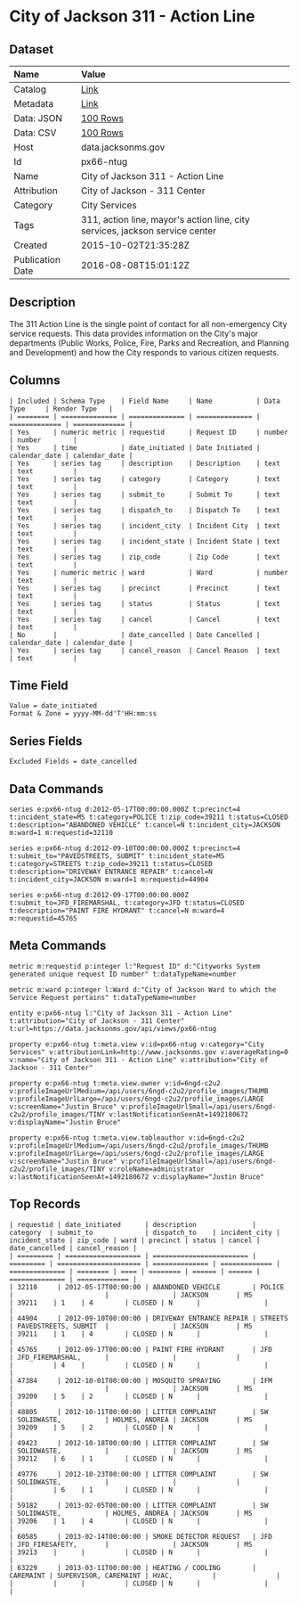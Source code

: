 # City of Jackson 311 - Action Line

## Dataset

| Name | Value |
| :--- | :---- |
| Catalog | [Link](https://catalog.data.gov/dataset/city-of-jackson-311-action-line) |
| Metadata | [Link](https://data.jacksonms.gov/api/views/px66-ntug) |
| Data: JSON | [100 Rows](https://data.jacksonms.gov/api/views/px66-ntug/rows.json?max_rows=100) |
| Data: CSV | [100 Rows](https://data.jacksonms.gov/api/views/px66-ntug/rows.csv?max_rows=100) |
| Host | data.jacksonms.gov |
| Id | px66-ntug |
| Name | City of Jackson 311 - Action Line |
| Attribution | City of Jackson - 311 Center |
| Category | City Services |
| Tags | 311, action line, mayor's action line, city services, jackson service center |
| Created | 2015-10-02T21:35:28Z |
| Publication Date | 2016-08-08T15:01:12Z |

## Description

The 311 Action Line is the single point of contact for all non-emergency City service requests.  This data provides information on the City's major departments (Public Works, Police, Fire, Parks and Recreation, and Planning and Development) and how the City responds to various citizen requests.

## Columns

```ls
| Included | Schema Type    | Field Name     | Name           | Data Type     | Render Type   |
| ======== | ============== | ============== | ============== | ============= | ============= |
| Yes      | numeric metric | requestid      | Request ID     | number        | number        |
| Yes      | time           | date_initiated | Date Initiated | calendar_date | calendar_date |
| Yes      | series tag     | description    | Description    | text          | text          |
| Yes      | series tag     | category       | Category       | text          | text          |
| Yes      | series tag     | submit_to      | Submit To      | text          | text          |
| Yes      | series tag     | dispatch_to    | Dispatch To    | text          | text          |
| Yes      | series tag     | incident_city  | Incident City  | text          | text          |
| Yes      | series tag     | incident_state | Incident State | text          | text          |
| Yes      | series tag     | zip_code       | Zip Code       | text          | text          |
| Yes      | numeric metric | ward           | Ward           | number        | text          |
| Yes      | series tag     | precinct       | Precinct       | text          | text          |
| Yes      | series tag     | status         | Status         | text          | text          |
| Yes      | series tag     | cancel         | Cancel         | text          | text          |
| No       |                | date_cancelled | Date Cancelled | calendar_date | calendar_date |
| Yes      | series tag     | cancel_reason  | Cancel Reason  | text          | text          |
```

## Time Field

```ls
Value = date_initiated
Format & Zone = yyyy-MM-dd'T'HH:mm:ss
```

## Series Fields

```ls
Excluded Fields = date_cancelled
```

## Data Commands

```ls
series e:px66-ntug d:2012-05-17T00:00:00.000Z t:precinct=4 t:incident_state=MS t:category=POLICE t:zip_code=39211 t:status=CLOSED t:description="ABANDONED VEHICLE" t:cancel=N t:incident_city=JACKSON m:ward=1 m:requestid=32110

series e:px66-ntug d:2012-09-10T00:00:00.000Z t:precinct=4 t:submit_to="PAVEDSTREETS, SUBMIT" t:incident_state=MS t:category=STREETS t:zip_code=39211 t:status=CLOSED t:description="DRIVEWAY ENTRANCE REPAIR" t:cancel=N t:incident_city=JACKSON m:ward=1 m:requestid=44904

series e:px66-ntug d:2012-09-17T00:00:00.000Z t:submit_to=JFD_FIREMARSHAL, t:category=JFD t:status=CLOSED t:description="PAINT FIRE HYDRANT" t:cancel=N m:ward=4 m:requestid=45765
```

## Meta Commands

```ls
metric m:requestid p:integer l:"Request ID" d:"Cityworks System generated unique request ID number" t:dataTypeName=number

metric m:ward p:integer l:Ward d:"City of Jackson Ward to which the Service Request pertains" t:dataTypeName=number

entity e:px66-ntug l:"City of Jackson 311 - Action Line" t:attribution="City of Jackson - 311 Center" t:url=https://data.jacksonms.gov/api/views/px66-ntug

property e:px66-ntug t:meta.view v:id=px66-ntug v:category="City Services" v:attributionLink=http://www.jacksonms.gov v:averageRating=0 v:name="City of Jackson 311 - Action Line" v:attribution="City of Jackson - 311 Center"

property e:px66-ntug t:meta.view.owner v:id=6ngd-c2u2 v:profileImageUrlMedium=/api/users/6ngd-c2u2/profile_images/THUMB v:profileImageUrlLarge=/api/users/6ngd-c2u2/profile_images/LARGE v:screenName="Justin Bruce" v:profileImageUrlSmall=/api/users/6ngd-c2u2/profile_images/TINY v:lastNotificationSeenAt=1492180672 v:displayName="Justin Bruce"

property e:px66-ntug t:meta.view.tableauthor v:id=6ngd-c2u2 v:profileImageUrlMedium=/api/users/6ngd-c2u2/profile_images/THUMB v:profileImageUrlLarge=/api/users/6ngd-c2u2/profile_images/LARGE v:screenName="Justin Bruce" v:profileImageUrlSmall=/api/users/6ngd-c2u2/profile_images/TINY v:roleName=administrator v:lastNotificationSeenAt=1492180672 v:displayName="Justin Bruce"
```

## Top Records

```ls
| requestid | date_initiated      | description              | category  | submit_to             | dispatch_to    | incident_city | incident_state | zip_code | ward | precinct | status | cancel | date_cancelled | cancel_reason | 
| ========= | =================== | ======================== | ========= | ===================== | ============== | ============= | ============== | ======== | ==== | ======== | ====== | ====== | ============== | ============= | 
| 32110     | 2012-05-17T00:00:00 | ABANDONED VEHICLE        | POLICE    |                       |                | JACKSON       | MS             | 39211    | 1    | 4        | CLOSED | N      |                |               | 
| 44904     | 2012-09-10T00:00:00 | DRIVEWAY ENTRANCE REPAIR | STREETS   | PAVEDSTREETS, SUBMIT  |                | JACKSON       | MS             | 39211    | 1    | 4        | CLOSED | N      |                |               | 
| 45765     | 2012-09-17T00:00:00 | PAINT FIRE HYDRANT       | JFD       | JFD_FIREMARSHAL,      |                |               |                |          | 4    |          | CLOSED | N      |                |               | 
| 47384     | 2012-10-01T00:00:00 | MOSQUITO SPRAYING        | IFM       |                       |                | JACKSON       | MS             | 39209    | 5    | 2        | CLOSED | N      |                |               | 
| 48805     | 2012-10-11T00:00:00 | LITTER COMPLAINT         | SW        | SOLIDWASTE,           | HOLMES, ANDREA | JACKSON       | MS             | 39209    | 5    | 2        | CLOSED | N      |                |               | 
| 49423     | 2012-10-18T00:00:00 | LITTER COMPLAINT         | SW        | SOLIDWASTE,           |                | JACKSON       | MS             | 39212    | 6    | 1        | CLOSED | N      |                |               | 
| 49776     | 2012-10-23T00:00:00 | LITTER COMPLAINT         | SW        | SOLIDWASTE,           |                |               |                |          | 6    | 1        | CLOSED | N      |                |               | 
| 59182     | 2013-02-05T00:00:00 | LITTER COMPLAINT         | SW        | SOLIDWASTE,           | HOLMES, ANDREA | JACKSON       | MS             | 39206    | 1    | 4        | CLOSED | N      |                |               | 
| 60585     | 2013-02-14T00:00:00 | SMOKE DETECTOR REQUEST   | JFD       | JFD_FIRESAFETY,       |                | JACKSON       | MS             | 39213    |      |          | CLOSED | N      |                |               | 
| 63229     | 2013-03-11T00:00:00 | HEATING / COOLING        | CAREMAINT | SUPERVISOR, CAREMAINT | HVAC,          |               |                |          |      |          | CLOSED | N      |                |               | 
```